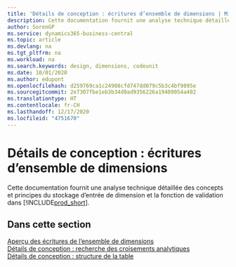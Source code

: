 ```yaml
---
title: 'Détails de conception : écritures d’ensemble de dimensions | Microsoft Docs'
description: Cette documentation fournit une analyse technique détaillée des concepts et principes qui sont utilisés pour reconcevoir la fonction de stockage et de validation d’écritures de dimension.
author: SorenGP
ms.service: dynamics365-business-central
ms.topic: article
ms.devlang: na
ms.tgt_pltfrm: na
ms.workload: na
ms.search.keywords: design, dimensions, codeunit
ms.date: 10/01/2020
ms.author: edupont
ms.openlocfilehash: d259769ca1c24908cfd747dd079c5b3c4bf9895e
ms.sourcegitcommit: 2e7307fbe1eb3b34d0ad9356226a19409054a402
ms.translationtype: HT
ms.contentlocale: fr-CH
ms.lasthandoff: 12/17/2020
ms.locfileid: "4751670"
---
```

# <a name="design-details-dimension-set-entries"></a>Détails de conception : écritures d’ensemble de dimensions
Cette documentation fournit une analyse technique détaillée des concepts et principes du stockage d’entrée de dimension et la fonction de validation dans [!INCLUDE[prod_short](includes/prod_short.md)].

## <a name="in-this-section"></a>Dans cette section  
[Aperçu des écritures de l’ensemble de dimensions](design-details-dimension-set-entries-overview.md)  
[Détails de conception : recherche des croisements analytiques](design-details-searching-for-dimension-combinations.md)  
[Détails de conception : structure de la table](design-details-table-structure.md)  
